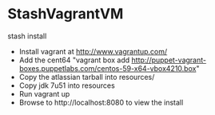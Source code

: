 StashVagrantVM
==============

stash install

* Install vagrant at http://www.vagrantup.com/
* Add the cent64 "vagrant box add http://puppet-vagrant-boxes.puppetlabs.com/centos-59-x64-vbox4210.box"
* Copy the atlassian tarball into resources/
* Copy jdk 7u51 into resources
* Run vagrant up
* Browse to http://localhost:8080 to view the install
